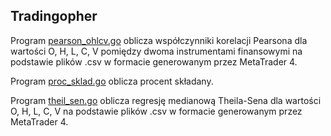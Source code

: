 ## Tradingopher

Program [pearson_ohlcv.go](https://github.com/piotrbajdek/tradingopher/blob/main/pearson_ohlcv.go) oblicza współczynniki korelacji Pearsona dla wartości O, H, L, C, V pomiędzy dwoma instrumentami finansowymi na podstawie plików .csv w formacie generowanym przez MetaTrader 4.

Program [proc_sklad.go](https://github.com/piotrbajdek/tradingopher/blob/main/proc_sklad.go) oblicza procent składany.

Program [theil_sen.go](https://github.com/piotrbajdek/tradingopher/blob/main/theil_sen.go) oblicza regresję medianową Theila-Sena dla wartości O, H, L, C, V na podstawie plików .csv w formacie generowanym przez MetaTrader 4.
